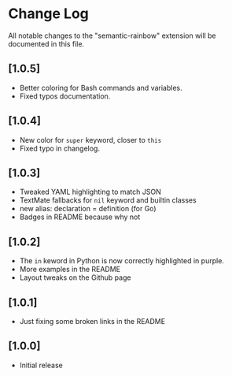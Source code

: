# Change Log

All notable changes to the "semantic-rainbow" extension will be documented in this file.

## [1.0.5]

- Better coloring for Bash commands and variables.
- Fixed typos documentation.

## [1.0.4]

- New color for `super` keyword, closer to `this`
- Fixed typo in changelog.

## [1.0.3]

- Tweaked YAML highlighting to match JSON
- TextMate fallbacks for `nil` keyword and builtin classes
- new alias: declaration = definition (for Go)
- Badges in README because why not

## [1.0.2]

- The `in` keword in Python is now correctly highlighted in purple.
- More examples in the README
- Layout tweaks on the Github page

## [1.0.1]

- Just fixing some broken links in the README

## [1.0.0]

- Initial release
